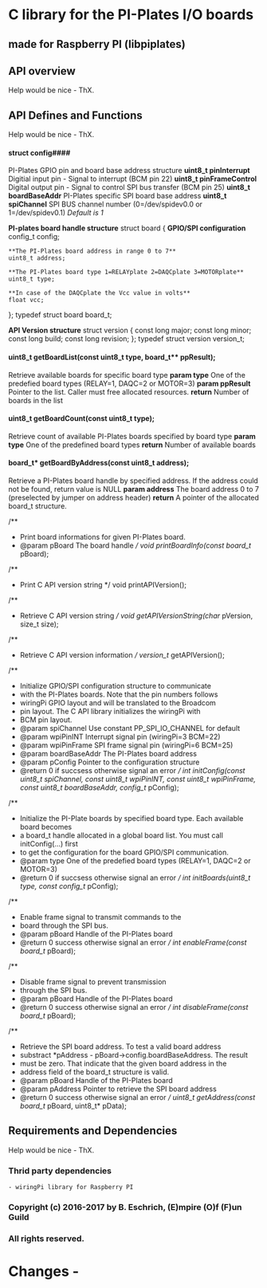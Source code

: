 # C library for the PI-Plates I/O boards
## made for Raspberry PI (libpiplates)

## API overview

Help would be nice - ThX.

## API Defines and Functions

Help would be nice - ThX.

#### struct config####
PI-Plates GPIO pin and board base address structure
**uint8_t pinInterrupt** Digitial input pin - Signal to interrupt (BCM pin 22)
**uint8_t pinFrameControl** Digital output pin - Signal to control SPI bus transfer (BCM pin 25)
**uint8_t boardBaseAddr** PI-Plates specific SPI board base address
**uint8_t spiChannel** SPI BUS channel number (0=/dev/spidev0.0 or 1=/dev/spidev0.1) *Default is 1*

**PI-plates board handle structure**
struct board
{
	**GPIO/SPI configuration**
    config_t config;

    **The PI-Plates board address in range 0 to 7**
    uint8_t address;

    **The PI-Plates board type 1=RELAYplate 2=DAQCplate 3=MOTORplate**
    uint8_t type;

    **In case of the DAQCplate the Vcc value in volts**
    float vcc;
};
typedef struct board board_t;

**API Version structure**
struct version
{
	const long major;
	const long minor;
	const long build;
	const long revision;
};
typedef struct version version_t;

#### uint8_t getBoardList(const uint8_t type, board_t\*\* ppResult);
Retrieve available boards for specific board type
**param type** One of the predefied board types (RELAY=1, DAQC=2 or MOTOR=3)
**param ppResult** Pointer to the list. Caller must free allocated resources.
**return** Number of boards in the list

#### uint8_t getBoardCount(const uint8_t type);
Retrieve count of available PI-Plates boards specified by board type
**param type** One of the predefined board types
**return** Number of available boards

#### board_t\* getBoardByAddress(const uint8_t address);
Retrieve a PI-Plates board handle by specified address. If the address could not be found, return value is NULL
**param address** The board address 0 to 7 (preselected by jumper on address header)
**return** A pointer of the allocated board_t structure.

/**
 * Print board informations for given PI-Plates board.
 * @param pBoard The board handle
 */
void printBoardInfo(const board_t* pBoard);

/**
 * Print C API version string
 */
void printAPIVersion();

/**
 * Retrieve C API version string
 */
void getAPIVersionString(char* pVersion, size_t size);

/**
 * Retrieve C API version information
 */
version_t* getAPIVersion();

/**
 * Initialize GPIO/SPI configuration structure to communicate
 * with the PI-Plates boards. Note that the pin numbers follows
 * wiringPi GPIO layout and will be translated to the Broadcom
 * pin layout. The C API library initializes the wiringPi with
 * BCM pin layout.
 * @param spiChannel Use constant PP_SPI_IO_CHANNEL for default
 * @param wpiPinINT Interrupt signal pin (wiringPi=3 BCM=22)
 * @param wpiPinFrame SPI frame signal pin (wiringPi=6 BCM=25)
 * @param boardBaseAddr The PI-Plates board address
 * @param pConfig Pointer to the configuration structure
 * @return 0 if succsess otherwise signal an error
 */
int initConfig(const uint8_t spiChannel, const uint8_t wpiPinINT, const uint8_t wpiPinFrame, const uint8_t boardBaseAddr, config_t* pConfig);

/**
 * Initialize the PI-Plate boards by specified board type. Each available board becomes
 * a board_t handle allocated in a global board list. You must call initConfig(...) first
 * to get the configuration for the board GPIO/SPI communication.
 * @param type One of the predefied board types (RELAY=1, DAQC=2 or MOTOR=3)
 * @return 0 if succsess otherwise signal an error
 */
int initBoards(uint8_t type, const config_t* pConfig);

/**
 * Enable frame signal to transmit commands to the
 * board through the SPI bus.
 * @param pBoard Handle of the PI-Plates board
 * @return 0 success otherwise signal an error
 */
int enableFrame(const board_t* pBoard);

/**
 * Disable frame signal to prevent transmission
 * through the SPI bus.
 * @param pBoard Handle of the PI-Plates board
 * @return 0 success otherwise signal an error
 */
int disableFrame(const board_t* pBoard);

/**
 * Retrieve the SPI board address. To test a valid board address
 * substract *pAddress - pBoard->config.boardBaseAddress. The result
 * must be zero. That indicate that the given board address in the
 * address field of the board_t structure is valid.
 * @param pBoard Handle of the PI-Plates board
 * @param pAddress Pointer to retrieve the SPI board address
 * @return 0 success otherwise signal an error
 */
uint8_t getAddress(const board_t* pBoard, uint8_t* pData);


## Requirements and Dependencies

Help would be nice - ThX.

### Thrid party dependencies

	- wiringPi library for Raspberry PI

### Copyright (c) 2016-2017 by B. Eschrich, (E)mpire (O)f (F)un Guild
### All rights reserved.


# Changes -
